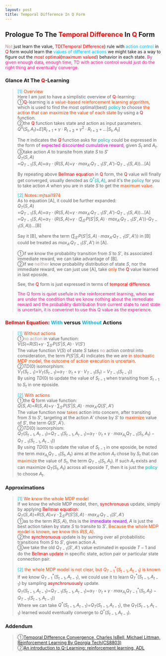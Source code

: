 ```yaml
---
layout: post
title: Temporal Difference In Q Form
---
```


## Prologue To The <font color="Red">Temporal Difference</font> In <font color="Red">Q</font> Form
<p class="message">
<font color="RosyBrown">Not</font> just learn the value, <font color="Red">TD</font>(<font color="Red">Temporal Difference</font>) rule with <font color="DeepSkyBlue">action control</font> in <font color="Red">Q</font> form would learn the <font color="DeepSkyBlue">values of different actions</font> we might take as a way to figure out the <font color="Red">most optimal</font>(<font color="Red">maximum valued</font>) behavior in each state.  
<font color="DeepPink">By given enough data, enough time, TD with action control would just do the right thing and eventually converge.</font>
</p>

### Glance At The <font color="Red">Q</font>-Learning
><font color="DeepSkyBlue">[1]</font>
><font color="OrangeRed">Overview</font>  
>Here I am just to have a simplistic overview of <font color="Red">Q</font>-learning:  
>&#10112;<font color="Red">Q</font>-learning is a <font color="OrangeRed">value-based reinforcement learning algorithm</font>, which is used to find the most optimal(best) <font color="#00ADAD">policy</font> to choose <font color="OrangeRed">the action that can maximize the value of each state</font> by using a <font color="Red">Q</font> function.  
>&#10113;the <font color="Red">Q</font> function takes state and action as input parameters.  
>$Q^{\pi}(S_{t},A_{t})$=$E\lbrack R_{t+1}+\gamma\cdot R_{t+2}+\gamma^{2}\cdot R_{t+3}+...\vert S_{t},A_{t}\rbrack$  
>  
>The $\pi$ indicates the <font color="Red">$Q$</font> function asks for <font color="#00ADAD">policy</font> could be expressed in the form of <font color="#D600D6">expected discounted cumulative reward</font>, given $S_{t}$ and $A_{t}$.  
>&#10114;take action $A$ to transite from state $S$ to $S'$  
>$Q_{T}(S,A)$  
>=$Q_{T-1}(S,A)$+$\alpha_{T}\cdot(R(S,A)$+$\gamma\cdot max_{A'}Q_{T-1}(S',A')$-$Q_{T-1}(S,A))$...[A]  
>
>By repeating above <font color="Red">Bellman equation</font> in <font color="Red">Q</font> form, the <font color="Red">Q</font> value will finally get converged, usually denoted as <font color="#00ADAD">$Q^{*}(S,A)$</font>, and it's the <font color="#00ADAD">policy</font> for you to take action $A$ when you are in state $S$ to get the <font color="OrangeRed">maximum value</font>.  
>
><font color="DeepSkyBlue">[2]</font>
><font color="OrangeRed">Notes::mjtsai1974</font>  
>As to equation [A], it could be further expanded:  
>$Q_{T}(S,A)$  
>=$Q_{T-1}(S,A)$+$\alpha_{T}\cdot(R(S,A)$+$\gamma\cdot max_{A'}Q_{T-1}(S',A')$-$Q_{T-1}(S,A))$...[A]  
>=$Q_{T-1}(S,A)$+$\alpha_{T}\cdot(R(S,A)$+$\gamma\cdot (\sum_{S'}P(S'\vert S,A)\cdot max_{A'}Q_{T-1}(S',A'))$-$Q_{T-1}(S,A))$...[B]  
>
>Say it [B], where the term $(\sum_{S'}P(S'\vert S,A)\cdot max_{A'}Q_{T-1}(S',A'))$ in [B] could be treated as $max_{A'}Q_{T-1}(S',A')$ in [A].  
>
>&#10112;if we know the probability transition from $S$ to $S'$, its associated immediate reward, we can take advantage of [B].  
>&#10113;if we <font color="RosyBrown">neither</font> know probability distribution of state $S$, nor the immediate reward, we can just use [A], take <font color="OrangeRed">only</font> the <font color="Red">Q</font> value learned in last eposide.  
>
>See, the <font color="Red">Q</font> form is just expressed in terms of <font color="Red">temporal difference</font>.  
>
><font color="DeepPink">The Q form is quiet usefule in the reinforcement learning, when we are under the condition that we know nothing about the immediate reward and the probability distribution from current state to next state is uncertain, it is converinet to use this Q value as the experience.</font>  

### <font color="Red">Bellman Equation</font>: <font color="DeepSkyBlue">With</font> versus <font color="DeepSkyBlue">Without</font> Actions
><font color="DeepSkyBlue">[1]</font>
><font color="OrangeRed">Without actions</font>  
>&#10112;<font color="RosyBrown">no action</font> in value function:  
>$V(S)$=$R(S)$+$\gamma\cdot\sum_{S'}P(S'\vert S, A)\cdot V(S')$  
>The value function $V(S)$ of state $S$ takes <font color="RosyBrown">no</font> action control into consideration, the term $P(S'\vert S, A)$ indicates the we are <font color="OrangeRed">in stochastic MDP model, the outcome of action execution is uncertain</font>.  
>&#10113;$TD(0)$ isomorphism:  
>$V_{T}(S_{t-1})$=$V_{T}(S_{t-1})$+$\alpha_{T}\cdot (r_{t}+\gamma\cdot V_{T-1}(S_{t})-V_{T-1}(S_{t-1}))$  
>By using $TD(0)$ to update the value of $S_{t-1}$ when transiting from $S_{t-1}$ to $S_{t}$ in one eposide.  
>
><font color="DeepSkyBlue">[2]</font>
><font color="OrangeRed">With actions</font>  
>&#10112;the <font color="Red">Q</font> form value function:  
>$Q(S,A)$=$R(S,A)$+$\gamma\cdot\sum_{S'}P(S'\vert S, A)\cdot max_{A'}Q(S',A')$  
>The value function now <font color="OrangeRed">takes</font> action into concern, after transiting from $S$ to $S'$, targeting at the action $A'$ chose by $S'$ to <font color="OrangeRed">maximize</font> value of $S'$, the term $Q(S',A')$.  
>&#10113;$TD(0)$ isomorphism:  
>$Q_{T}(S_{t-1},A_{t-1})$=$Q_{T-1}(S_{t-1},A_{t-1})$+$\alpha_{T}\cdot (r_{t}+\gamma\cdot max_{A_{t}}Q_{T-1}(S_{t},A_{t})-Q_{T-1}(S_{t-1},A_{t-1}))$  
>By using $TD(0)$ to update the value of $S_{t-1}$ in one eposide, be noted the term $max_{A_{t}}Q_{T-1}(S_{t},A_{t})$ aims at the action $A_{t}$ chose by $S_{t}$ that can <font color="OrangeRed">maximize</font> the value of $S_{t}$, the term $Q_{T-1}(S_{t},A_{t})$.  If such $A_t$ exists and can maximize $Q_{T}(S_{t},A_{t})$ across all eposide $T$, then it is just the <font color="#00ADAD">policy</font> to choose $A_{t}$.  

### Approximations
><font color="DeepSkyBlue">[1]</font>
><font color="OrangeRed">We know the whole MDP model</font>  
>If we know the whole MDP model, then, <font color="Red">synchronuous</font> update, simply by applying <font color="Red">Bellman equation</font>:  
>$Q_{T}(S,A)$=$R(S,A)$+$\gamma\cdot\sum_{S'}P(S'\vert S,A)\cdot max_{A'}Q_{T-1}(S',A')$  
>&#10112;as to the term $R(S,A)$, this is the <font color="#9300FF">immediate reward</font>, $A$ is just the best action taken by state $S$ to transite to $S'$.  <font color="OrangeRed">Because the whole MDP model is known, we know this $R(S,A)$.</font>  
>&#10113;the <font color="Red">synchronuous</font> update is by suming over all probabilistic transitions from $S$ to $S'$, given action $A$.  
>&#10114;we take the old $Q_{T-1}(S',A')$ value estimated in eposide $T-1$ and do the <font color="Red">Bellman update</font> in specific state, action pair or particular state connection pair.  
>
><font color="DeepSkyBlue">[2]</font>
><font color="OrangeRed">the whole MDP model is not clear, but $Q_{T-1}^{\ast}(S_{t-1},A_{t-1})$ is known</font>  
>If we know $Q_{T-1}^{\ast}(S_{t-1},A_{t-1})$, we could use it to learn $Q_{T}^{*}(S_{t-1},A_{t-1})$ by sampling <font color="Red">asynchronuously</font> update.  
>$Q_{T}(S_{t-1},A_{t-1})$=$Q_{T-1}(S_{t-1},A_{t-1})$+$\alpha_{T}\cdot(r_{t}+\gamma\cdot max_{A_{t}}Q_{T-1}^{\ast}(S_{t},A_{t})-Q_{T-1}(S_{t-1},A_{t-1}))$  
>Where we can take $Q^{\ast}(S_{t-1},A_{t-1})$=$Q_{T}(S_{t-1},A_{t-1})$, the $Q_{T}(S_{t-1},A_{t-1})$ learned would eventually converge to $Q^{\ast}(S_{t-1},A_{t-1})$.  

<!--
>If we know $Q_{T-1}^{*}(S_{t-1},A_{t-1})$,  
>we could use it to learn $Q_{T}^{*}(S_{t},A_{t})$ by sampling <font color="Red">asynchronuously</font> update.  
>
>$Q_{T}(S_{t-1},A_{t-1})$=$Q_{T-1}(S_{t-1},A_{t-1})$+$\alpha_{T}\cdot(r_{t}+\gamma\cdot max_{A_{t}}Q_{T-1}^{*}(S_{t},A_{t})-Q_{T-1}(S_{t-1},A_{t-1}))$  
>Where we can take $Q^{*}(S_{t-1},A_{t-1})$=$Q_{T}(S_{t-1},A_{t-1})$.  
-->

<!--
><font color="DeepSkyBlue">[2]</font>
><font color="OrangeRed">Without actions</font>  
-->

<!--
### Maximum Is Non-Expansion
>Next to do ..

### Convergence Theorem: The Bellman Operator
>Next to do..the 3 properties
-->

<!--
The Q form of Bellman equation is much more useful in the context of reinforcement learning.  
Because we are going to take expectation of $Q(S,A)$=$R(S,A)+\gamma\cdot \sum_{S'}P(S,A,S')\cdot max_{A'}Q(S',A')$ by just using experienced data.  You don't need to access the reward function of the probabilistic transition function to do that.  

$V(S)$=$max_{A}(R(S,A)+\gamma\cdot \sum_{S'}P(S,A,S')\codt V(S'))$
If we try to learn the $V(S)$ values, the only one way to connect current $S$ to next $S'$ must have been done by knowing $R(S,A)$ and $P(S,A,S')$.

So the Q form is very useful in reinforcement learning when we don't know the reward and the probabilistic transition in advance.  

$Q_{T-1}(S,A)$+$\alpha\cdot(R(S,A)+\gamma\cdot \sum_{S'}P(S,A,S')\cdot max_{A'}Q_{T-1}(S',A')-Q_{T-1}(S,A))$  
-->

### Addendum
>&#10112;[Temporal Difference Convergence, Charles IsBell, Michael Littman, Reinforcement Learning By Georgia Tech(CS8803)](https://classroom.udacity.com/courses/ud600/lessons/4436560172/concepts/44332503090923)  
>&#10113;[An introduction to Q-Learning: reinforcement learning, ADL](https://medium.freecodecamp.org/an-introduction-to-q-learning-reinforcement-learning-14ac0b4493cc)  

<!-- Γ -->
<!-- \Omega -->
<!-- \cap intersection -->
<!-- \cup union -->
<!-- \frac{\Gamma(k + n)}{\Gamma(n)} \frac{1}{r^k}  -->
<!-- \mbox{\large$\vert$}\nolimits_0^\infty -->
<!-- \vert_0^\infty -->
<!-- \vert_{0.5}^{\infty} -->
<!-- &prime; ′ -->
<!-- &Prime; ″ -->
<!-- $E\lbrack X\rbrack$ -->
<!-- \overline{X_n} -->
<!-- \underset{Succss}P -->
<!-- \frac{{\overline {X_n}}-\mu}{S/\sqrt n} -->
<!-- \lim_{t\rightarrow\infty} -->
<!-- \int_{0}^{a}\lambda\cdot e^{-\lambda\cdot t}\operatorname dt -->
<!-- \Leftrightarrow -->
<!-- \prod_{v\in V} -->
<!-- \subset -->
<!-- \subseteq -->
<!-- \varnothing -->
<!-- \perp -->
<!-- \overset\triangle= -->
<!-- \left|X\right| -->
<!-- \xrightarrow{r_t} -->

<!-- Notes -->
<!-- <font color="OrangeRed">items, verb, to make it the focus, mathematic expression</font> -->
<!-- <font color="Red">KKT</font> -->
<!-- <font color="Red">SMO heuristics</font> -->
<!-- <font color="Red">F</font> distribution -->
<!-- <font color="Red">t</font> distribution -->
<!-- <font color="DeepSkyBlue">suggested item, soft item</font> -->
<!-- <font color="RoyalBlue">old alpha, quiz, example</font> -->
<!-- <font color="Green">new alpha</font> -->

<!-- <font color="#C20000">conclusion, finding</font> -->
<!-- <font color="DeepPink">positive conclusion, finding</font> -->
<!-- <font color="RosyBrown">negative conclusion, finding</font> -->

<!-- <font color="#00ADAD">policy</font> -->
<!-- <font color="#6100A8">full observable</font> -->
<!-- <font color="#FFAC12">partial observable</font> -->
<!-- <font color="#EB00EB">stochastic</font> -->
<!-- <font color="#8400E6">state transition</font> -->
<!-- <font color="#D600D6">discount factor gamma $\gamma$</font> -->
<!-- <font color="#D600D6">$V(S)$</font> -->
<!-- <font color="#9300FF">immediate reward R(S)</font> -->

<!-- ### <font color="RoyalBlue">Example</font>: Illustration By Rainy And Sunny Days In One Week -->
<!-- <font color="RoyalBlue">[Question]</font> -->
<!-- <font color="DeepSkyBlue">[Answer]</font> -->

<!-- 
[1]Given the vehicles pass through a highway toll station is $6$ per minute, what is the probability that no cars within $30$ seconds?
><font color="DeepSkyBlue">[1]</font>
><font color="OrangeRed">Given the vehicles pass through a highway toll station is $6$ per minute, what is the probability that no cars within $30$ seconds?</font>  
-->

<!--
><font color="DeepSkyBlue">[Notes]</font>
><font color="OrangeRed">Why at this moment, the Poisson and exponential probability come out with different result?</font>  
-->

<!-- https://www.medcalc.org/manual/gamma_distribution_functions.php -->
<!-- https://www.statlect.com/probability-distributions/student-t-distribution#hid5 -->
<!-- http://www.wiris.com/editor/demo/en/ -->